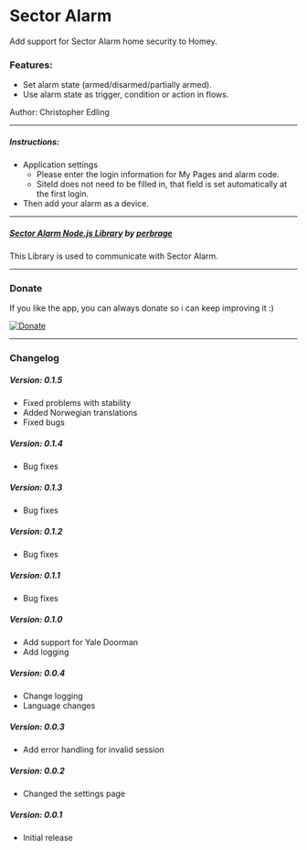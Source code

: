 # Sector Alarm

Add support for Sector Alarm home security to Homey.

### Features:
* Set alarm state (armed/disarmed/partially armed).
* Use alarm state as trigger, condition or action in flows.

Author: Christopher Edling

---
##### Instructions:
* Application settings
  * Please enter the login information for My Pages and alarm code.
  * SiteId does not need to be filled in, that field is set automatically at the first login.
* Then add your alarm as a device.

---
##### [Sector Alarm Node.js Library](https://github.com/perbrage/sectoralarm) by [perbrage](https://github.com/perbrage)
This Library is used to communicate with Sector Alarm.

---
### Donate

If you like the app, you can always donate so i can keep improving it :)

[![Donate](https://www.paypalobjects.com/webstatic/en_US/i/btn/png/btn_donate_92x26.png)](https://paypal.me/christopheredling)

---
### Changelog

##### Version: 0.1.5
- Fixed problems with stability
- Added Norwegian translations
- Fixed bugs

##### Version: 0.1.4
- Bug fixes

##### Version: 0.1.3
- Bug fixes

##### Version: 0.1.2
- Bug fixes

##### Version: 0.1.1
- Bug fixes

##### Version: 0.1.0
- Add support for Yale Doorman
- Add logging

##### Version: 0.0.4
- Change logging
- Language changes

##### Version: 0.0.3
- Add error handling for invalid session

##### Version: 0.0.2
- Changed the settings page

##### Version: 0.0.1
- Initial release
